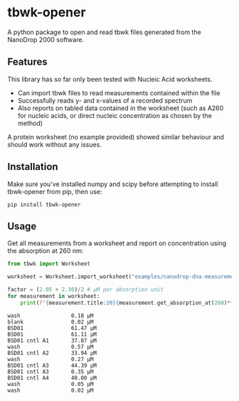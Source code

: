 # tbwk-opener
A python package to open and read tbwk files generated from the NanoDrop 2000 software.

## Features
This library has so far only been tested with Nucleic Acid worksheets.

- Can import tbwk files to read measurements contained within the file
- Successfully reads y- and x-values of a recorded spectrum
- Also reports on tabled data contained in the worksheet (such as A260 for nucleic acids, 
or direct nucleic concentration as chosen by the method)

A protein worksheet (no example provided) showed similar behaviour and should work without any issues.

## Installation

Make sure you've installed numpy and scipy before attempting to install tbwk-opener from pip, then use:

```shell script
pip install tbwk-opener
```

## Usage

Get all measurements from a worksheet and report on concentration using the absorption at 260 nm:

```python
from tbwk import Worksheet

worksheet = Worksheet.import_worksheet("examples/nanodrop-dna-measurements-01.twbk")

factor = (2.05 + 2.30)/2 # μM per absorption unit
for measurement in worksheet:
    print(f"{measurement.title:20}{measurement.get_absorption_at(260)*factor:.2f} μM")
```

```text
wash                0.18 μM
blank               0.02 μM
BSD01               61.47 μM
BSD01               61.11 μM
BSD01 cntl A1       37.87 μM
wash                0.57 μM
BSD01 cntl A2       33.94 μM
wash                0.27 μM
BSD01 cntl A3       44.39 μM
BSD01 cntl A3       0.35 μM
BSD01 cntl A4       40.00 μM
wash                0.05 μM
wash                0.02 μM
```
